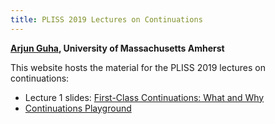 ```yaml
---
title: PLISS 2019 Lectures on Continuations
---
```


**[Arjun Guha](https://people.cs.umass.edu/~arjun/), University of Massachusetts Amherst**

This website hosts the material for the PLISS 2019 lectures on continuations:

- Lecture 1 slides: [First-Class Continuations: What and Why](./lecture1.pdf)
- [Continuations Playground](./playground)
